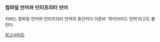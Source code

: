 ### 컴파일 언어와 인터프리터 언어

자바는 컴파일 언어와 인터프리터 언어의 중간이다
이른바 '하이브리드 언어'라고도 불린다

[참고사이트](https://jooona.tistory.com/157)
